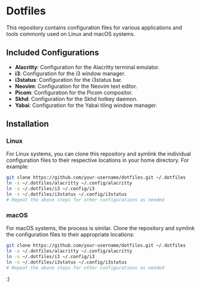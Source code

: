 # Dotfiles

This repository contains configuration files for various applications and tools commonly used on Linux and macOS systems.

## Included Configurations

- **Alacritty**: Configuration for the Alacritty terminal emulator.
- **i3**: Configuration for the i3 window manager.
- **i3status**: Configuration for the i3status bar.
- **Neovim**: Configuration for the Neovim text editor.
- **Picom**: Configuration for the Picom compositor.
- **Skhd**: Configuration for the Skhd hotkey daemon.
- **Yabai**: Configuration for the Yabai tiling window manager.

## Installation

### Linux

For Linux systems, you can clone this repository and symlink the individual configuration files to their respective locations in your home directory. For example:

```bash
git clone https://github.com/your-username/dotfiles.git ~/.dotfiles
ln -s ~/.dotfiles/alacritty ~/.config/alacritty
ln -s ~/.dotfiles/i3 ~/.config/i3
ln -s ~/.dotfiles/i3status ~/.config/i3status
# Repeat the above steps for other configurations as needed
```

### macOS

For macOS systems, the process is similar. Clone the repository and symlink the configuration files to their appropriate locations:

```bash
git clone https://github.com/your-username/dotfiles.git ~/.dotfiles
ln -s ~/.dotfiles/alacritty ~/.config/alacritty
ln -s ~/.dotfiles/i3 ~/.config/i3
ln -s ~/.dotfiles/i3status ~/.config/i3status
# Repeat the above steps for other configurations as needed
```

:)
